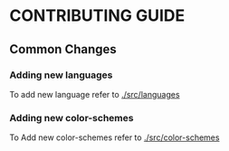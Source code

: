 # CONTRIBUTING GUIDE

## Common Changes

### Adding new languages

To add new language refer to [./src/languages](./src/languages)

### Adding new color-schemes

To Add new color-schemes refer to [./src/color-schemes](./src/color-schemes)
